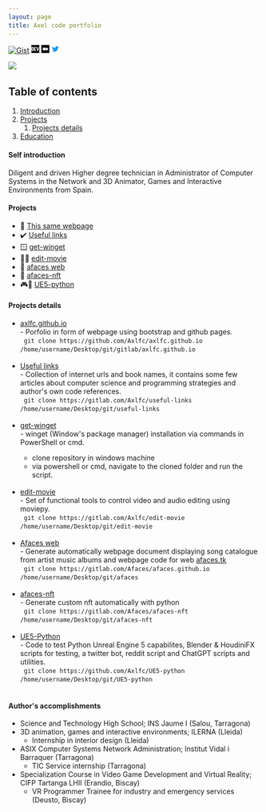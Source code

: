 ```yaml
---
layout: page
title: Axel code portfolio
---
```


[![Gist](https://img.shields.io/badge/gist.github-100000?style=for-the-badge&logo=github&logoColor=white)](https://gist.github.com/Axlfc) [![DEV.to](assets/images/icon/devto.png)](https://dev.to/axlfc) [![Medium](assets/images/icon/medium.png)](https://medium.com/@axelfernandezcurros) [![Twitter](assets/images/icon/twitter.png)](https://twitter.com/axelcurros)



<a href="https://hits.seeyoufarm.com"><img src="https://hits.seeyoufarm.com/api/count/incr/badge.svg?url=https%3A%2F%2Fafaces.tk&count_bg=%2379C83D&title_bg=%23555555&icon=postwoman.svg&icon_color=%23E7E7E7&title=hits&edge_flat=false"/></a>

## Table of contents
1. [Introduction](#introduction)
2. [Projects](#projects)
    1. [Projects details](#projectsdetails)
3. [Education](#education)

#### Self introduction <a name="introduction"></a>
Diligent and driven Higher degree technician in Administrator of Computer Systems in the Network and 3D Animator, Games and Interactive Environments from Spain.

#### Projects <a name="projects"></a>

-   🚧  [This same webpage](#GithubWebpage)
-   ✔️  [Useful links](#UsefulLinks)
-   🪟  [get-winget](#GetWinget)
-   🐧🐍  [edit-movie](#EditMovie)
-   🎼  [afaces web](#Afaces)
-   🎼  [afaces-nft](#AfacesNft)
-   🎮🐍  [UE5-python](#UE5Python)




#### Projects details <a name="projectsdetails"></a>
<ul>
<li><a href="https://github.com/Axlfc/axlfc.github.io" target="_blank" name="GithubWebpage">axlfc.github.io</a></li>
- Porfolio in form of webpage using bootstrap and github pages.
  <br/>
  <code> git clone https://github.com/Axlfc/axlfc.github.io /home/username/Desktop/git/gitlab/axlfc.github.io </code>  
<br/><br/> 
<li><a href="https://github.com/Axlfc/useful-links" target="_blank" name="UsefulLinks">Useful links</a></li>
- Collection of internet urls and book names, it contains some few articles about computer science and programming strategies and author's own code references.
  <br/>
  <code> git clone https://gitlab.com/Axlfc/useful-links /home/username/Desktop/git/useful-links </code>
<br/><br/> 
<li><a href="https://github.com/Axlfc/get-winget" target="_blank" name="GetWinget">get-winget</a></li>
- winget (Window's package manager) installation via commands in PowerShell or cmd.

- clone repository in windows machine
- via powershell or cmd, navigate to the cloned folder and run the script.
<br/><br/> 

<li><a href="https://github.com/Axlfc/edit-movie" target="_blank" name="EditMovie">edit-movie</a></li>
- Set of functional tools to control video and audio editing using moviepy.
<br/>
  <code> git clone https://gitlab.com/Axlfc/edit-movie /home/username/Desktop/git/edit-movie </code>
<br/><br/> 

<li><a href="https://github.com/Afaces/afaces.github.io" target="_blank" name="Afaces">Afaces web</a></li>
- Generate automatically webpage document displaying song catalogue from artist music albums and webpage code for web <a href="https://afaces.tk" target="_blank" name="afaces.tk">afaces.tk</a>
<br/>
  <code> git clone https://gitlab.com/Afaces/afaces.github.io /home/username/Desktop/git/afaces </code>
<br/><br/> 

<li><a href="https://github.com/Afaces/afaces-nft" target="_blank" name="AfacesNft">afaces-nft</a></li>
- Generate custom nft automatically with python
<br/>
  <code> git clone https://gitlab.com/Afaces/afaces-nft /home/username/Desktop/git/afaces-nft </code>
<br/><br/> 
    
<li><a href="https://github.com/Axlfc/UE5-python" target="_blank" name="UE5Python">UE5-Python</a></li>
-  Code to test Python Unreal Engine 5 capabilites, Blender & HoudiniFX scripts for testing, a twitter bot, reddit script and ChatGPT scripts and utilities. 
<br/>
  <code> git clone https://github.com/Axlfc/UE5-python /home/username/Desktop/git/UE5-python </code>
<br/><br/> 
</ul>

#### Author's accomplishments <a name="education"></a>

- Science and Technology High School; INS Jaume I (Salou, Tarragona)
- 3D animation, games and interactive environments; ILERNA (Lleida)
  - Internship in interior design (Lleida)
- ASIX Computer Systems Network Administration; Institut Vidal i Barraquer (Tarragona)
  - TIC Service internship (Tarragona)
- Specialization Course in Video Game Development and Virtual Reality; CIFP Tartanga LHII (Erandio, Biscay)
  - VR Programmer Trainee for industry and emergency services (Deusto, Biscay)
